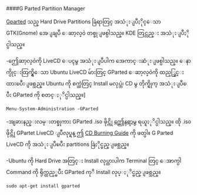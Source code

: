 ####G Parted Partition Manager

[Gparted](http://gparted.sourceforge.net/) သည္ Hard Drive Partitions ခြဲရာတြင္ အသံုးျပဳႏိုင္ေသာ GTK(Gnome) အေျချပဳ ေဆာ့လ္၀ဲ တစ္ခုျဖစ္ပါသည္။ KDE တြင္လည္း အသံုးျပဳႏိုင္ပါသည္။

-ဤေဆာ့လ္၀ဲကို LiveCD ေပၚမွ အသံုးျပဳပါက အေကာင္းဆံုးျဖစ္ပါသည္။ ေနာက္ပိုင္းထြက္ရွိေသာ Ubuntu
LiveCD မ်ားတြင္ GParted ေဆာ့လ္၀ဲကို ထည့္သြင္းထားၿပီးျဖစ္သည္။ Ubuntu ကို စက္ထဲတြင္ Install
မလုပ္ဘဲ၊ CD မွ တိုက္ရိုက္ အသံုးျပဳၿပီး GParted ကို စတင္ႏုိင္ပါသည္။]

	Menu-System-Administration -GParted

-အျခားနည္းလမ္းတစ္ခုကား GParted .iso ဖိုင္ကို [ဤေနရာမွ](http://sourceforge.net/project/showfiles.php?group_id=115843package_id=271779) ရယူႏုိင္ပါသည္။ ထို .iso ဖိုင္ကို GPartet LiveCD ျပဳလုပ္ရန္ ဤ [CD Burning Guide](http://help.ubuntu.com/community/BurningIsoHowto) ကို ဖတ္ပါ။ G Parted LiveCD
ကို အသံုးျပဳၿပီး partitions ခြဲႏိုင္မည္ျဖစ္သည္။

-Ubuntu ကို Hard Drive အတြင္း  Install လုပ္ထားပါက Terminal တြင္ ေအာက္ပါ Command ကို ရိုက္ထည့္ၿပီး GParted ကုိ Install လုပ္ႏုိင္မည္ျဖစ္သည္။

	sudo apt-get install gparted
